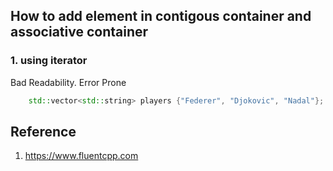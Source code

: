 ## How to add element in contigous container and associative container

### 1. using iterator 
 Bad Readability. Error Prone

```cpp
    std::vector<std::string> players {"Federer", "Djokovic", "Nadal"}; 

```



## Reference
1. https://www.fluentcpp.com
